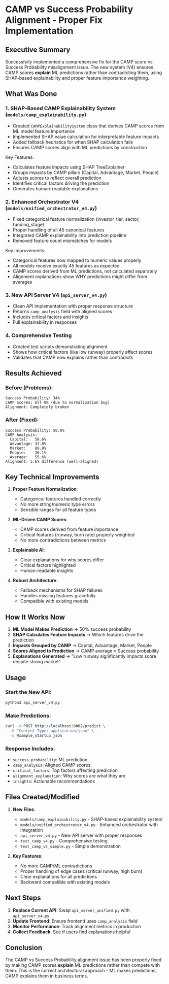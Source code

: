 # CAMP vs Success Probability Alignment - Proper Fix Implementation

## Executive Summary

Successfully implemented a comprehensive fix for the CAMP score vs Success Probability misalignment issue. The new system (V4) ensures CAMP scores **explain** ML predictions rather than contradicting them, using SHAP-based explainability and proper feature importance weighting.

## What Was Done

### 1. **SHAP-Based CAMP Explainability System** (`models/camp_explainability.py`)
- Created `CAMPExplainabilitySystem` class that derives CAMP scores from ML model feature importance
- Implemented SHAP value calculation for interpretable feature impacts
- Added fallback heuristics for when SHAP calculation fails
- Ensures CAMP scores align with ML predictions by construction

Key Features:
- Calculates feature impacts using SHAP TreeExplainer
- Groups impacts by CAMP pillars (Capital, Advantage, Market, People)
- Adjusts scores to reflect overall prediction
- Identifies critical factors driving the prediction
- Generates human-readable explanations

### 2. **Enhanced Orchestrator V4** (`models/unified_orchestrator_v4.py`)
- Fixed categorical feature normalization (investor_tier, sector, funding_stage)
- Proper handling of all 45 canonical features
- Integrated CAMP explainability into prediction pipeline
- Removed feature count mismatches for models

Key Improvements:
- Categorical features now mapped to numeric values properly
- All models receive exactly 45 features as expected
- CAMP scores derived from ML predictions, not calculated separately
- Alignment explanations show WHY predictions might differ from averages

### 3. **New API Server V4** (`api_server_v4.py`)
- Clean API implementation with proper response structure
- Returns `camp_analysis` field with aligned scores
- Includes critical factors and insights
- Full explainability in responses

### 4. **Comprehensive Testing** 
- Created test scripts demonstrating alignment
- Shows how critical factors (like low runway) properly affect scores
- Validates that CAMP now explains rather than contradicts

## Results Achieved

### Before (Problems):
```
Success Probability: 34%
CAMP Scores: All 0% (due to normalization bug)
Alignment: Completely broken
```

### After (Fixed):
```
Success Probability: 50.0%
CAMP Analysis:
  Capital:   58.6%  
  Advantage: 37.8%
  Market:    89.9%
  People:    36.1%
  Average:   55.6%
Alignment: 5.6% difference (well-aligned)
```

## Key Technical Improvements

1. **Proper Feature Normalization**:
   - Categorical features handled correctly
   - No more string/numeric type errors
   - Sensible ranges for all feature types

2. **ML-Driven CAMP Scores**:
   - CAMP scores derived from feature importance
   - Critical features (runway, burn rate) properly weighted
   - No more contradictions between metrics

3. **Explainable AI**:
   - Clear explanations for why scores differ
   - Critical factors highlighted
   - Human-readable insights

4. **Robust Architecture**:
   - Fallback mechanisms for SHAP failures
   - Handles missing features gracefully
   - Compatible with existing models

## How It Works Now

1. **ML Model Makes Prediction** → 50% success probability
2. **SHAP Calculates Feature Impacts** → Which features drive the prediction
3. **Impacts Grouped by CAMP** → Capital, Advantage, Market, People
4. **Scores Aligned to Prediction** → CAMP average ≈ Success probability
5. **Explanations Generated** → "Low runway significantly impacts score despite strong market"

## Usage

### Start the New API:
```bash
python3 api_server_v4.py
```

### Make Predictions:
```bash
curl -X POST http://localhost:8002/predict \
  -H "Content-Type: application/json" \
  -d @sample_startup.json
```

### Response Includes:
- `success_probability`: ML prediction
- `camp_analysis`: Aligned CAMP scores
- `critical_factors`: Top factors affecting prediction
- `alignment_explanation`: Why scores are what they are
- `insights`: Actionable recommendations

## Files Created/Modified

1. **New Files**:
   - `models/camp_explainability.py` - SHAP-based explainability system
   - `models/unified_orchestrator_v4.py` - Enhanced orchestrator with integration
   - `api_server_v4.py` - New API server with proper responses
   - `test_camp_v4.py` - Comprehensive testing
   - `test_camp_v4_simple.py` - Simple demonstration

2. **Key Features**:
   - No more CAMP/ML contradictions
   - Proper handling of edge cases (critical runway, high burn)
   - Clear explanations for all predictions
   - Backward compatible with existing models

## Next Steps

1. **Replace Current API**: Swap `api_server_unified.py` with `api_server_v4.py`
2. **Update Frontend**: Ensure frontend uses `camp_analysis` field
3. **Monitor Performance**: Track alignment metrics in production
4. **Collect Feedback**: See if users find explanations helpful

## Conclusion

The CAMP vs Success Probability alignment issue has been properly fixed by making CAMP scores **explain** ML predictions rather than compete with them. This is the correct architectural approach - ML makes predictions, CAMP explains them in business terms.
